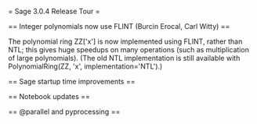 = Sage 3.0.4 Release Tour =

== Integer polynomials now use FLINT (Burcin Erocal, Carl Witty) ==

The polynomial ring ZZ['x'] is now implemented using FLINT, rather than NTL; this gives huge speedups on many operations (such as multiplication of large polynomials).
(The old NTL implementation is still available with PolynomialRing(ZZ, 'x', implementation='NTL').)

== Sage startup time improvements ==

== Notebook updates ==

== @parallel and pyprocessing ==
